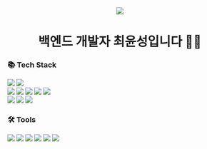 <div align="center">
 <img src="https://capsule-render.vercel.app/api?type=waving&color=auto&height=220&section=header&text=yun's&nbsp;GitHub&fontSize=70&animation=fadeIn" />
</div>
 
<div align="center">
 	<h1>백엔드 개발자 최윤성입니다 👨‍💻</h1>
</div>

<h3>📚 Tech Stack</h3>
<div>
    <img src="https://img.shields.io/badge/Java-DD0700?style=flat&logo=&logoColor=white" /> 
    <img src="https://img.shields.io/badge/Spring Boot-6DB33F?style=flat&logo=Spring Boot&logoColor=white"/>        
</div>
<div>
    <img src="https://img.shields.io/badge/HTML5-E34F26?style=flat&logo=HTML5&logoColor=white" />
    <img src="https://img.shields.io/badge/CSS3-1572B6?style=flat&logo=CSS3&logoColor=white" />
    <img src="https://img.shields.io/badge/JavaScript-F7DF1E?style=flat&logo=JavaScript&logoColor=white"/>
    <img src="https://img.shields.io/badge/jQuery-0769AD?style=flat&logo=jQuery&logoColor=white"/>
    <img src="https://img.shields.io/badge/React-61DAFB?style=flat&logo=React&logoColor=white"/>
</div>
<div>
    <img src="https://img.shields.io/badge/Oracle-F80000?style=flat&logo=Oracle&logoColor=white"/>
    <img src="https://img.shields.io/badge/Apache Tomcat-F8DC75?style=flat&logo=Apache Tomcat&logoColor=white"/>
    <img src="https://img.shields.io/badge/NGINX-009639?style=flat&logo=NGINX&logoColor=white"/>
</div>

<h3>🛠 Tools</h3>
<div>
    <img src="https://img.shields.io/badge/Eclipse IDE-2C2255?style=flat&logo=Eclipse IDE&logoColor=white"/>
    <img src="https://img.shields.io/badge/IntelliJ IDEA-000000?style=flat&logo=IntelliJ IDEA&logoColor=white"/>
    <img src="https://img.shields.io/badge/Visual Studio-5C2D91?style=flat&logo=Visual Studio&logoColor=white"/>
    <img src="https://img.shields.io/badge/Amazon EC2-FF9900?style=flat&logo=Amazon EC2&logoColor=white"/>
    <img src="https://img.shields.io/badge/GitHub-181717?style=flat&logo=GitHub&logoColor=white"/>
    <img src="https://img.shields.io/badge/Figma-F24E1E?style=flat&logo=Figma&logoColor=white"/>
</div>
